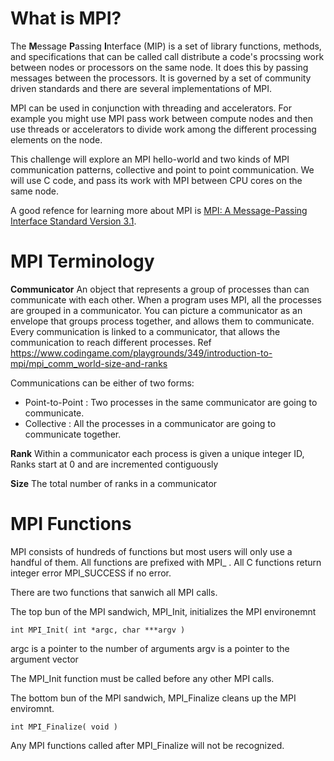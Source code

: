 # What is MPI? 

The **M**essage **P**assing **I**nterface (MIP) is a set of library functions, methods, and specifications that can be called call distribute a code's procssing work between nodes or processors on the same node.  It does this by passing messages between the processors. It is governed by a set of community driven standards and there are several implementations of MPI. 

MPI can be used in conjunction with threading and accelerators. For example you might use MPI pass work between compute nodes and then use threads or accelerators to divide work among the different processing elements on the node. 

This challenge will explore an MPI hello-world and two kinds of MPI communication patterns, collective and point to point communication. We will use C code, and pass its work with MPI between CPU cores on the same node. 

A good refence for learning more about MPI is [MPI: A Message-Passing Interface Standard Version 3.1]( https://www.mpi-forum.org/docs/mpi-3.1/mpi31-report.pdf). 

# MPI Terminology  
 
**Communicator**  An object that represents a group of processes than can communicate with each other. 
When a program uses MPI, all the processes are grouped in a communicator. You can picture a communicator as an envelope that groups process together, and allows them to communicate. Every communication is linked to a communicator, that allows the  communication to reach different processes. 
Ref https://www.codingame.com/playgrounds/349/introduction-to-mpi/mpi_comm_world-size-and-ranks

Communications can be either of two forms: 
* Point-to-Point : Two processes in the same communicator are going to communicate.
* Collective : All the processes in a communicator are going to communicate together.

**Rank** Within a communicator each process is given a unique integer ID, Ranks start at 0 and are incremented contiguously

**Size** The total number of ranks in a communicator

# MPI Functions 

MPI consists of hundreds of functions but most users will only use a handful of them. 
All functions are prefixed with MPI_ .
All C functions return integer error MPI_SUCCESS if no error. 

There are two functions that sanwich all MPI calls. 

The top bun of the MPI sandwich, MPI_Init, initializes the MPI environemnt 
```
int MPI_Init( int *argc, char ***argv )
```
argc is a pointer to the number of arguments
argv is a pointer to the argument vector

The MPI_Init function must be called before any other MPI calls. 

The bottom bun of the MPI sandwich, MPI_Finalize cleans up the MPI enviromnt. 
```
int MPI_Finalize( void )
```
Any MPI functions called after MPI_Finalize will not be recognized. 













